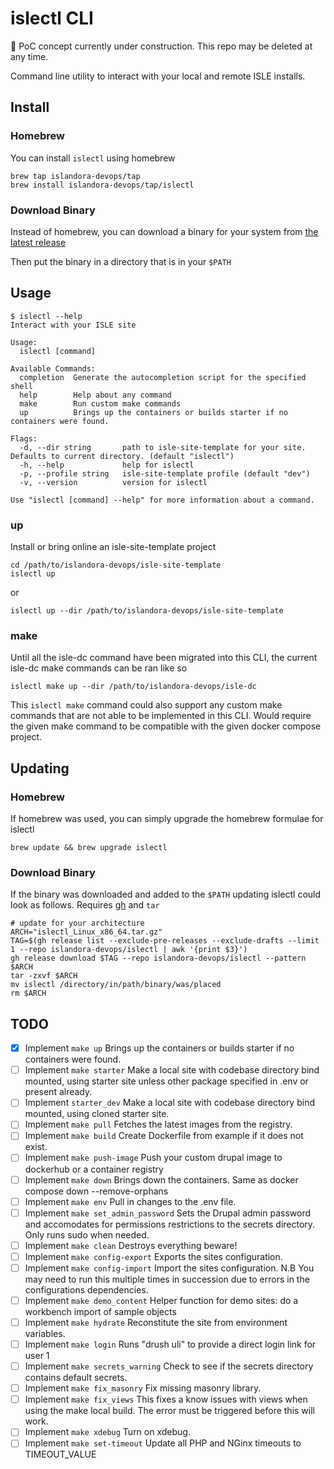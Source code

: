 # islectl CLI

🚧 PoC concept currently under construction. This repo may be deleted at any time.

Command line utility to interact with your local and remote ISLE installs.

## Install

### Homebrew

You can install `islectl` using homebrew

```
brew tap islandora-devops/tap
brew install islandora-devops/tap/islectl
```

### Download Binary

Instead of homebrew, you can download a binary for your system from [the latest release](https://github.com/islandora-devops/islectl/releases/latest)

Then put the binary in a directory that is in your `$PATH`

## Usage

```
$ islectl --help
Interact with your ISLE site

Usage:
  islectl [command]

Available Commands:
  completion  Generate the autocompletion script for the specified shell
  help        Help about any command
  make        Run custom make commands
  up          Brings up the containers or builds starter if no containers were found.

Flags:
  -d, --dir string       path to isle-site-template for your site. Defaults to current directory. (default "islectl")
  -h, --help             help for islectl
  -p, --profile string   isle-site-template profile (default "dev")
  -v, --version          version for islectl

Use "islectl [command] --help" for more information about a command.
```

### up

Install or bring online an isle-site-template project

```
cd /path/to/islandora-devops/isle-site-template
islectl up
```

or

```
islectl up --dir /path/to/islandora-devops/isle-site-template
```

### make

Until all the isle-dc command have been migrated into this CLI, the current isle-dc make commands can be ran like so

```
islectl make up --dir /path/to/islandora-devops/isle-dc 
```

This `islectl make` command could also support any custom make commands that are not able to be implemented in this CLI. Would require the given make command to be compatible with the given docker compose project.

## Updating

### Homebrew

If homebrew was used, you can simply upgrade the homebrew formulae for islectl

```
brew update && brew upgrade islectl
```

### Download Binary

If the binary was downloaded and added to the `$PATH` updating islectl could look as follows. Requires [gh](https://cli.github.com/manual/installation) and `tar`

```
# update for your architecture
ARCH="islectl_Linux_x86_64.tar.gz"
TAG=$(gh release list --exclude-pre-releases --exclude-drafts --limit 1 --repo islandora-devops/islectl | awk '{print $3}')
gh release download $TAG --repo islandora-devops/islectl --pattern $ARCH
tar -zxvf $ARCH
mv islectl /directory/in/path/binary/was/placed
rm $ARCH
```

## TODO

- [x] Implement `make up` Brings up the containers or builds starter if no containers were found.
- [ ] Implement `make starter` Make a local site with codebase directory bind mounted, using starter site unless other package specified in .env or present already.
- [ ] Implement `starter_dev` Make a local site with codebase directory bind mounted, using cloned starter site.
- [ ] Implement `make pull` Fetches the latest images from the registry.
- [ ] Implement `make build` Create Dockerfile from example if it does not exist.
- [ ] Implement `make push-image` Push your custom drupal image to dockerhub or a container registry
- [ ] Implement `make down` Brings down the containers. Same as docker compose down --remove-orphans
- [ ] Implement `make env` Pull in changes to the .env file.
- [ ] Implement `make set_admin_password` Sets the Drupal admin password and accomodates for permissions restrictions to the secrets directory. Only runs sudo when needed.
- [ ] Implement `make clean` Destroys everything beware!
- [ ] Implement `make config-export` Exports the sites configuration.
- [ ] Implement `make config-import` Import the sites configuration. N.B You may need to run this multiple times in succession due to errors in the configurations dependencies.
- [ ] Implement `make demo_content` Helper function for demo sites: do a workbench import of sample objects
- [ ] Implement `make hydrate` Reconstitute the site from environment variables.
- [ ] Implement `make login` Runs "drush uli" to provide a direct login link for user 1
- [ ] Implement `make secrets_warning` Check to see if the secrets directory contains default secrets.
- [ ] Implement `make fix_masonry` Fix missing masonry library.
- [ ] Implement `make fix_views` This fixes a know issues with views when using the make local build. The error must be triggered before this will work.
- [ ] Implement `make xdebug` Turn on xdebug.
- [ ] Implement `make set-timeout` Update all PHP and NGinx timeouts to TIMEOUT_VALUE

